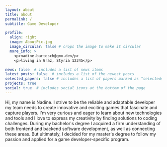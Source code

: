 ```yaml
---
layout: about
title: about
permalink: /
subtitle: Game Developer

profile:
  align: right
  image: AboutPic.jpg
  image_circular: false # crops the image to make it circular
  more_info: >
    <p>nadine.bartosch@gmx.de</p>
    <p>living in Graz, Styria 12345</p>

news: false  # includes a list of news items
latest_posts: false  # includes a list of the newest posts
selected_papers: false # includes a list of papers marked as "selected={true}"
projects: true
social: true  # includes social icons at the bottom of the page
---
```


Hi, my name is Nadine. I strive to be the reliable and adaptable developer my team needs to create innovative
and exciting games that fascinate and capture players. I'm very curious and eager to learn about new technologies and tools and I love to express my creativity by finding solutions to coding challenges. During my bachelor's degree I acquired a firm understanding of both frontend and backend software development, as well as connecting these areas. But ultimately, I decided for my master's degree to follow my passion and applied for a game developer-specific program.